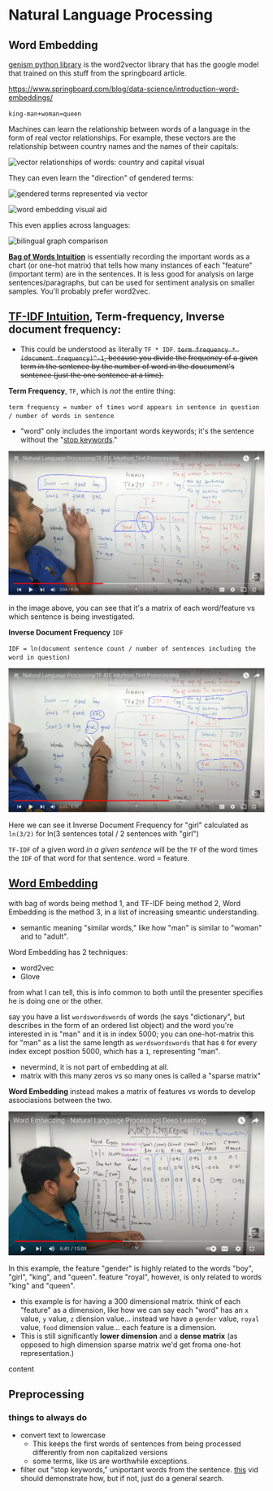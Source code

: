 # Natural Language Processing

## Word Embedding

[genism python library](https://radimrehurek.com/gensim/index.html) is the word2vector library that has the google model that trained on this stuff from the springboard article.

https://www.springboard.com/blog/data-science/introduction-word-embeddings/

`king-man+woman≈queen`

Machines can learn the relationship between words of a language in the form of real vector relationships. For example, these vectors are the relationship between country names and the names of their capitals:

![vector relationships of words: country and capital visual](https://www.springboard.com/blog/wp-content/uploads/2017/08/country-Copy.png)

They can even learn the "direction" of gendered terms:

![gendered terms represented via vector](https://www.springboard.com/blog/wp-content/uploads/2017/08/relations-Copy.png)

![word embedding visual aid](https://s3.eu-west-3.amazonaws.com/hbtn.intranet/uploads/medias/2020/7/a2fa719214e8c81107842b9fcd97defd08ba3d82.png?X-Amz-Algorithm=AWS4-HMAC-SHA256&X-Amz-Credential=AKIA4MYA5JM5DUTZGMZG%2F20240722%2Feu-west-3%2Fs3%2Faws4_request&X-Amz-Date=20240722T185534Z&X-Amz-Expires=86400&X-Amz-SignedHeaders=host&X-Amz-Signature=6a7db32f9f28b707f5d6c4f6acac163e58bdf43df3badfcdba96515e17cfa7d5)

This even applies across languages:

![bilingual graph comparison](https://www.springboard.com/blog/wp-content/uploads/2017/08/mt-Copy.png)

[**Bag of Words Intuition**](https://www.youtube.com/watch?v=IKgBLTeQQL8&list=PLZoTAELRMXVMdJ5sqbCK2LiM0HhQVWNzm&index=6) is essentially recording the important words as a chart (or one-hot matrix) that tells how many instances of each "feature" (important term) are in the sentences. It is less good for analysis on large sentences/paragraphs, but can be used for sentiment analysis on smaller samples. You'll probably prefer word2vec.

## [**TF-IDF Intuition**](https://www.youtube.com/watch?v=D2V1okCEsiE&list=PLZoTAELRMXVMdJ5sqbCK2LiM0HhQVWNzm&index=8), Term-frequency, Inverse document frequency:

* This could be understood as literally `TF * IDF`. ~~`term frequency * (document frequency)^-1`, because you divide the frequency of a given term in the sentence by the number of word in the doucument's sentence (just the one sentence at a time).~~

**Term Frequency**, `TF`, which is *not* the entire thing:

`term frequency = number of times word appears in sentence in question / number of words in sentence`
* "word" only includes the important words keywords; it's the sentence without the "[stop keywords](#things-to-always-do)."

[![tf-idf with "good" in sentence 1](./image/TF%20Good.PNG)](https://youtu.be/D2V1okCEsiE?si=9CAa3D6Um9rsupSk&t=145)

in the image above, you can see that it's a matrix of each word/feature vs which sentence is being investigated.

**Inverse Document Frequency** `IDF`

`IDF = ln(document sentence count / number of sentences including the word in question)`

[![IDF calculation image](./image/IDF%20girl.PNG)](https://youtu.be/D2V1okCEsiE?si=7p2MgBEe-Tiql1k2&t=236)

Here we can see it Inverse Document Frequency for "girl" calculated as `ln(3/2)` for ln(3 sentences total / 2 sentences with "girl")

`TF-IDF` of a given word *in a given sentence* will be the `TF` of the word times the `IDF` of that word for that sentence. word = feature.

## [Word Embedding](https://www.youtube.com/watch?v=pO_6Jk0QtKw)

with bag of words being method 1, and TF-IDF being method 2, Word Embedding is the method 3, in a list of increasing smeantic understanding.
* semantic meaning "similar words," like how "man" is similar to "woman" and to "adult".

Word Embedding has 2 techniques:
* word2vec
* Glove

from what I can tell, this is info common to both until the presenter specifies he is doing one or the other.

say you have a list `wordswordswords` of words (he says "dictionary", but describes in the form of an ordered list object) and the word you're interested in is "man" and it is in index 5000; you can one-hot-matrix this for "man" as a list the same length as `wordswordswords` that has `0` for every index except position 5000, which has a `1`, representing "man".
* nevermind, it is not part of embedding at all.
* matrix with this many zeros vs so many ones is called a "sparse matrix"

**Word Embedding** instead makes a matrix of features vs words to develop associasions between the two.

[![woird-feature matrix visual](./image/embedding%20feature%20matrix%20-%20labelled.PNG)](https://youtu.be/pO_6Jk0QtKw?si=WlT3lOZ03cVP_LQf&t=385)

In this example, the feature "gender" is highly related to the words "boy", "girl", "king", and "queen". feature "royal", however, is only related to words "king" and "queen".
* this example is for having a 300 dimensional matrix. think of each "feature" as a dimension, like how we can say each "word" has an `x` value, `y` value, `z` diension value... instead we have a `gender` value, `royal` value, `food` dimension value... each feature is a dimension.
* This is still significantly **lower dimension** and a **dense matrix** (as opposed to high dimension sparse matrix we'd get froma one-hot representation.)

content

## Preprocessing


### things to always do

* convert text to lowercase
  * This keeps the first words of sentences from being processed differently from non capitalized versions
  * some terms, like `US` are worthwhile exceptions.
* filter out "stop keywords," uniportant words from the sentence. [this](https://www.youtube.com/watch?v=iu2-G_5YkEo&list=PLZoTAELRMXVMdJ5sqbCK2LiM0HhQVWNzm&index=7&pp=iAQB) vid should demonstrate how, but if not, just do a general search.

